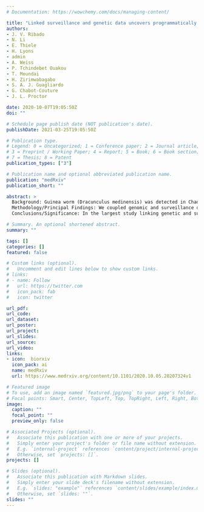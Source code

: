 ```yaml
---
# Documentation: https://wowchemy.com/docs/managing-content/

title: "Linked surveillance and genetic data uncovers programmatically relevant geographic scale of Guinea worm transmission in Chad"
authors:
- J. V. Ribado
- N. Li
- E. Thiele
- H. Lyons
- admin
- A. Weiss
- P. Tchindebet Ouakou
- T. Moundai
- H. Zirimwabagabo
- S. A. J. Guagliardo
- G. Chabot-Couture
- J. L. Proctor

date: 2020-10-07T19:05:50Z
doi: ""

# Schedule page publish date (NOT publication's date).
publishDate: 2021-03-25T19:05:50Z

# Publication type.
# Legend: 0 = Uncategorized; 1 = Conference paper; 2 = Journal article;
# 3 = Preprint / Working Paper; 4 = Report; 5 = Book; 6 = Book section;
# 7 = Thesis; 8 = Patent
publication_types: ["3"]

# Publication name and optional abbreviated publication name.
publication: "medRxiv"
publication_short: ""

abstract: >
  Background: Guinea worm (Dracunculus medinensis) was detected in Chad in 2010 after a supposed ten year absence, posing a challenge to the global eradication effort. Initiation of a village-based surveillance system in 2012 revealed a substantial number of dogs infected with Guinea worm, raising questions about paratenic hosts and cross-species transmission.
  Methodology/Principal Findings: We coupled genomic and surveillance data from 2012-2018 cases to investigate the modes of transmission between hosts and the geographic connectivity for genetically similar worm populations. Eighty-six variants across three loci on the mitochondrial genome identified 41 genetically distinct worm genotypes. Spatiotemporal modeling reveals genetically identical worms are within a median range of 18.6 kilometers of each other, but largely within approximately 50 kilometers. Genetically identical worms vary in their degree of spatial clustering, suggesting there may be different factors that favor or constrain transmission. Each worm is surrounded by five to ten genetically distinct worms within a 50 kilometer radius. In an independent population, we show that more variants revealed in whole mitochondrial genome data improved the discrimination between worm pairs.
  Conclusions/Significance: In the largest study linking genetic and surveillance data to date of Guinea worm cases in Chad, we show genetic similarity and modeling can contribute to understanding local transmission. The overlap of genetically distinct worms in quantitatively identified transmission ranges highlights the necessity for genomic tools to link cases. The improved discrimination between worm pairs from variants identified across the complete mitochondrial genome indicates expanding genomic markers could link cases at a finer scale. These results suggest that scaling up genomic surveillance for Guinea worm may provide additional value for programmatic decision-making critical for monitoring cases and intervention efficacy to achieve elimination.

# Summary. An optional shortened abstract.
summary: ""

tags: []
categories: []
featured: false

# Custom links (optional).
#   Uncomment and edit lines below to show custom links.
# links:
# - name: Follow
#   url: https://twitter.com
#   icon_pack: fab
#   icon: twitter

url_pdf:
url_code:
url_dataset:
url_poster:
url_project:
url_slides:
url_source:
url_video:
links:
- icon:  biorxiv
  icon_pack: ai
  name: medRxiv
  url: https://www.medrxiv.org/content/10.1101/2020.10.05.20207324v1

# Featured image
# To use, add an image named `featured.jpg/png` to your page's folder. 
# Focal points: Smart, Center, TopLeft, Top, TopRight, Left, Right, BottomLeft, Bottom, BottomRight.
image:
  caption: ""
  focal_point: ""
  preview_only: false

# Associated Projects (optional).
#   Associate this publication with one or more of your projects.
#   Simply enter your project's folder or file name without extension.
#   E.g. `internal-project` references `content/project/internal-project/index.md`.
#   Otherwise, set `projects: []`.
projects: []

# Slides (optional).
#   Associate this publication with Markdown slides.
#   Simply enter your slide deck's filename without extension.
#   E.g. `slides: "example"` references `content/slides/example/index.md`.
#   Otherwise, set `slides: ""`.
slides: ""
---
```

